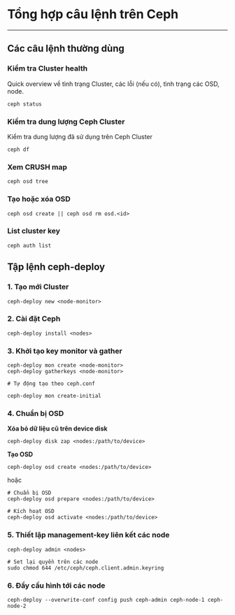 # Tổng hợp câu lệnh trên Ceph
---
## Các câu lệnh thường dùng
### Kiểm tra Cluster health
Quick overview về tình trạng Cluster, các lỗi (nếu có), tình trạng các OSD, node.
```
ceph status
```
### Kiểm tra dung lượng Ceph Cluster
Kiểm tra dung lượng đã sử dụng trên Ceph Cluster
```
ceph df
```
### Xem CRUSH map
```
ceph osd tree
```

### Tạo hoặc xóa OSD
```
ceph osd create || ceph osd rm osd.<id>
```
### List cluster key
```
ceph auth list
```

## Tập lệnh ceph-deploy
### 1. Tạo mới Cluster
```
ceph-deploy new <node-monitor>
```
### 2. Cài đặt Ceph
```
ceph-deploy install <nodes>
```
### 3. Khởi tạo key monitor và gather
```
ceph-deploy mon create <node-monitor>
ceph-deploy gatherkeys <node-monitor>

# Tự động tạo theo ceph.conf

ceph-deploy mon create-initial
```

### 4. Chuẩn bị OSD
__Xóa bỏ dữ liệu cũ trên device disk__

```
ceph-deploy disk zap <nodes:/path/to/device>
```

__Tạo OSD__
```
ceph-deploy osd create <nodes:/path/to/device>
```
hoặc

```
# Chuẩn bị OSD
ceph-deploy osd prepare <nodes:/path/to/device>

# Kích hoạt OSD
ceph-deploy osd activate <nodes:/path/to/device>
```

### 5. Thiết lập management-key liên kết các node
```
ceph-deploy admin <nodes>

# Set lại quyền trên các node
sudo chmod 644 /etc/ceph/ceph.client.admin.keyring
```
### 6. Đẩy cấu hình tới các node
```
ceph-deploy --overwrite-conf config push ceph-admin ceph-node-1 ceph-node-2
```
